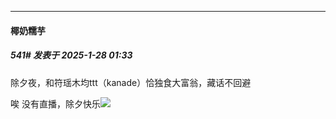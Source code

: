 ﻿
*****

####  椰奶糯芋  
##### 541#       发表于 2025-1-28 01:33

除夕夜，和符瑶木均ttt（kanade）恰独食大富翁，藏话不回避

唉 没有直播，除夕快乐<img src="https://static.saraba1st.com/image/smiley/face2017/018.png" referrerpolicy="no-referrer">

